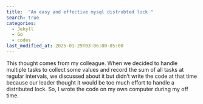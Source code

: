 ```yaml
---
title:  "An easy and effective mysql distrubted lock "
search: true
categories:
  - Jekyll
  - Go
  - codes
last_modified_at: 2025-01-29T03:06:00-05:00
---
```

This thought comes from my colleague. When we decided to handle multiple tasks to collect some values and record the sum of all tasks at regular intervals, we discussed about it but didn’t write the code at that time because our leader thought it would be too much effort to handle a distributed lock. So, I wrote the code on my own computer during my off time.

